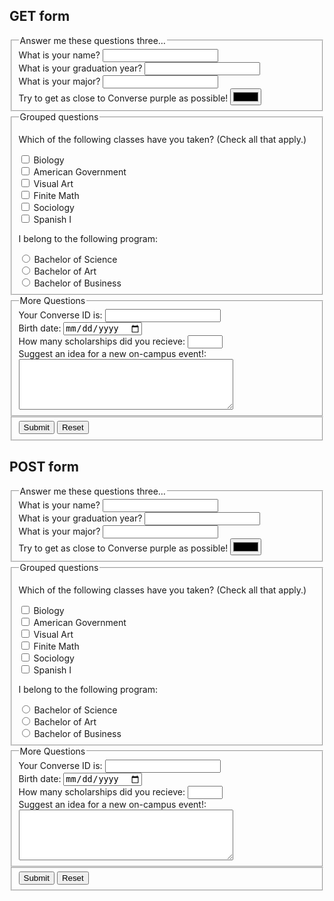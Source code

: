 <!DOCTYPE html>
<html lang="en">
    <head>
        <meta charset="utf-8" />
        <title>Homework 3, CSC 235</title>
	</head>
	<body>
	<h2>GET form</h2>
        <form action="https://cs.converse.edu/CSC235/formecho.php"
                method="get" name="getform" id="getform">
            <fieldset>
                <legend>Answer me these questions three&hellip;</legend>
                <label for="getname">What is your name?</label>
                <input type="text" name="name" id="getname" /><br />
                <label for="getgradyear">What is your graduation year?</label>
                <input type="text" name="grad year" id="getgradyear" /><br />
				<label for="getmajor">What is your major?</label>
				<input type="text" name="major" id="getmajor" /><br />
                <label for="getcolor">Try to get as close to Converse purple as possible!</label>
                <input type="color" name="color" id="getcolor" /><br />
            </fieldset>
            <fieldset>
                <legend>Grouped questions</legend>
                <p>Which of the following classes have you taken? (Check all that apply.)</p>
                <div>
                    <input type="checkbox" name="biology" id="getbiology" />
                    <label for="getbiology">Biology</label><br />
                    <input type="checkbox" name="american government" id="getamericangovernment" />
                    <label for="getamericangovernment">American Government</label><br />
                    <input type="checkbox" name="visual art" id="getvisualart" />
                    <label for="getvisualart">Visual Art</label><br />
                    <input type="checkbox" name="finite math" id="getfinitemath" />
                    <label for="getfinitemath">Finite Math</label><br />
                    <input type="checkbox" name="sociology" id="getsociology" />
                    <label for="getsociology">Sociology</label><br />
                    <input type="checkbox" name="spanish 1" id="getspanish1" />
                    <label for="getspanish1">Spanish I</label><br />
                </div>
                <p>I belong to the following program:</p>
                <div>
                    <input type="radio" name="program" id="getscience" />
                    <label for="getscience">Bachelor of Science</label><br />
                    <input type="radio" name="program" id="getart" />
                    <label for="getart">Bachelor of Art</label><br />
					<input type="radio" name="program" id="getbusiness" />
                    <label for="getbusiness">Bachelor of Business</label><br />
                </div>
            </fieldset>
			<fieldset>
                <legend>More Questions</legend>
                <label for="getid">Your Converse ID is:</label>
                <input type="password" name="id" id="getid" />
                <input type="hidden" name="hidden" id="gethidden"
                    value="Secret Student ID" /><br />
                <label for="getbirthday">Birth date:</label>
                <input type="date" name="birthday" id="getbirthday" /><br />
                <label for="getscholarship">How many scholarships did you recieve:</label>
                <input type="number" name="scholarship" id="getscholarship" min="0" max="50" step="1" /><br />
				<label for="gettext">Suggest an idea for a new on-campus event!:</label>
                <textarea name="text" id="gettext" rows="5" cols="40"></textarea>
			</fieldset>
			<fieldset>
                <input type="submit" /> <input type="reset" />
            </fieldset>
		</form>
		<h2>POST form</h2>
        <form action="https://cs.converse.edu/CSC235/formecho.php"
                method="post" name="postform" id="postform">
				<fieldset>
                <legend>Answer me these questions three&hellip;</legend>
                <label for="postname">What is your name?</label>
                <input type="text" name="name" id="postname" /><br />
                <label for="postgradyear">What is your graduation year?</label>
                <input type="text" name="grad year" id="postgradyear" /><br />
				<label for="postmajor">What is your major?</label>
				<input type="text" name="major" id="postmajor" /><br />
                <label for="postcolor">Try to get as close to Converse purple as possible!</label>
                <input type="color" name="color" id="postcolor" /><br />
            </fieldset>
            <fieldset>
                <legend>Grouped questions</legend>
                <p>Which of the following classes have you taken? (Check all that apply.)</p>
                <div>
                    <input type="checkbox" name="biology" id="postbiology" />
                    <label for="postbiology">Biology</label><br />
                    <input type="checkbox" name="american government" id="postamericangovernment" />
                    <label for="postamericangovernment">American Government</label><br />
                    <input type="checkbox" name="visual art" id="postvisualart" />
                    <label for="postvisualart">Visual Art</label><br />
                    <input type="checkbox" name="finite math" id="postfinitemath" />
                    <label for="postfinitemath">Finite Math</label><br />
                    <input type="checkbox" name="sociology" id="postsociology" />
                    <label for="postsociology">Sociology</label><br />
                    <input type="checkbox" name="spanish 1" id="postspanish1" />
                    <label for="postspanish1">Spanish I</label><br />
                </div>
                <p>I belong to the following program:</p>
                <div>
                    <input type="radio" name="program" id="postscience" />
                    <label for="postscience">Bachelor of Science</label><br />
                    <input type="radio" name="program" id="postart" />
                    <label for="postart">Bachelor of Art</label><br />
					<input type="radio" name="program" id="postbusiness" />
                    <label for="postbusiness">Bachelor of Business</label><br />
                </div>
            </fieldset>
			<fieldset>
                <legend>More Questions</legend>
                <label for="postid">Your Converse ID is:</label>
                <input type="password" name="id" id="postid" />
                <input type="hidden" name="hidden" id="posthidden"
                    value="Secret Student ID" /><br />
                <label for="postbirthday">Birth date:</label>
                <input type="date" name="birthday" id="postbirthday" /><br />
                <label for="postscholarship">How many scholarships did you recieve:</label>
                <input type="number" name="scholarship" id="postscholarship" min="0" max="50" step="1" /><br />
				<label for="posttext">Suggest an idea for a new on-campus event!:</label>
                <textarea name="text" id="posttext" rows="5" cols="40"></textarea>
			</fieldset>
			<fieldset>
                <input type="submit" /> <input type="reset" />
            </fieldset>
		</form>
	</body>
</html>

